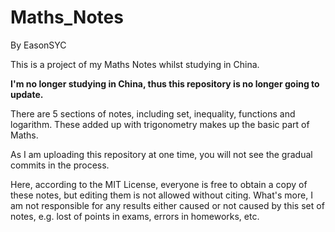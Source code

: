 # Maths_Notes

By EasonSYC

This is a project of my Maths Notes whilst studying in China.

**I'm no longer studying in China, thus this repository is no longer going to update.**

There are 5 sections of notes, including set, inequality, functions and logarithm. These added up with trigonometry makes up the basic part of Maths.

As I am uploading this repository at one time, you will not see the gradual commits in the process.

Here, according to the MIT License, everyone is free to obtain a copy of these notes, but editing them is not allowed without citing. What's more, I am not responsible for any results either caused or not caused by this set of notes, e.g. lost of points in exams, errors in homeworks, etc.
